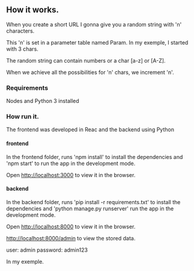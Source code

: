 ## How it works.

When you create a short URL I gonna give you a random string with 'n' characters.

This 'n' is set in a parameter table named Param. In my exemple, I started with 3 chars.

The random string can contain numbers or a char [a-z] or [A-Z].

When we achieve all the possibilities for 'n' chars, we increment 'n'.

### Requirements

Nodes and Python 3 installed

### How run it.

The frontend was developed in Reac and the backend using Python

#### frontend 

In the frontend folder, runs 'npm install' to install the dependencies and 'npm start' to run the app in the development mode.<br>

Open [http://localhost:3000](http://localhost:3000) to view it in the browser.

#### backend 

In the backend folder, runs 'pip install -r requirements.txt' to install the dependencies and 'python manage.py runserver' run the app in the development mode.<br>

Open [http://localhost:8000](http://localhost:8000) to view it in the browser.

[http://localhost:8000/admin](http://localhost:8000/admin) to view the stored data.

user: admin 
password: admin123 

In my exemple.

